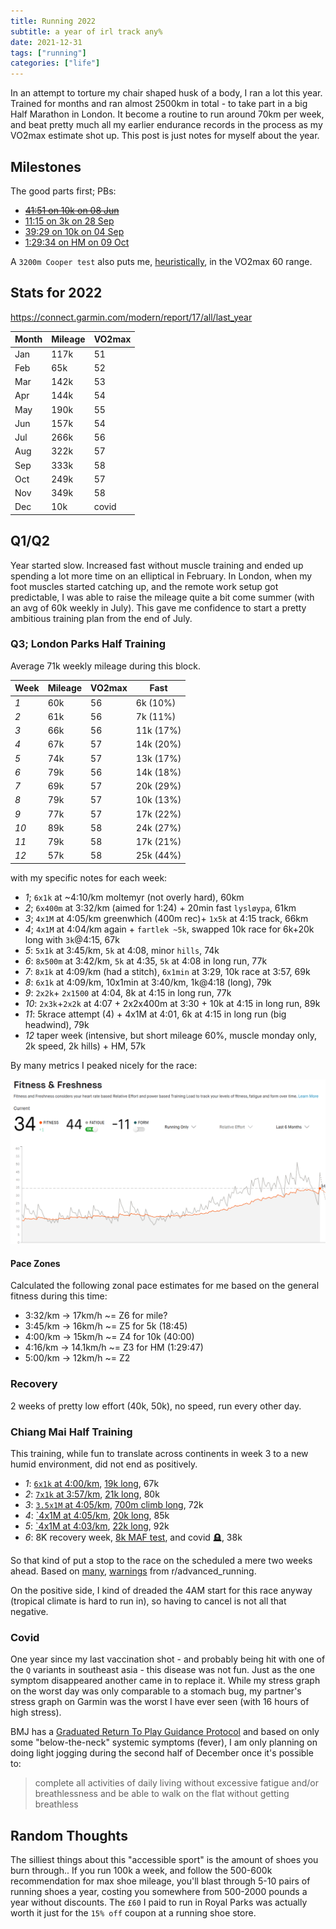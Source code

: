 ```yaml
---
title: Running 2022
subtitle: a year of irl track any%
date: 2021-12-31
tags: ["running"]
categories: ["life"]
---
```


In an attempt to torture my chair shaped husk of a body, I ran a lot this year. Trained for months and ran almost 2500km in total - to take part in a big Half Marathon in London. It become a routine to run around 70km per week, and beat pretty much all my earlier endurance records in the process as my VO2max estimate shot up. This post is just notes for myself about the year.

<!--more-->

## Milestones

The good parts first; PBs:

- ~~[41:51 on 10k on 08 Jun](https://www.strava.com/activities/7274508726)~~
- [11:15 on 3k on 28 Sep](https://www.strava.com/activities/7878906931/overview)
- [39:29 on 10k on 04 Sep](https://www.strava.com/activities/7750969909/overview)
- [1:29:34 on HM on 09 Oct](https://www.strava.com/activities/7934772777#21922284308)

A `3200m Cooper test` also puts me, [heuristically](https://exrx.net/Calculators/MinuteRun), in the VO2max 60 range.

## Stats for 2022

https://connect.garmin.com/modern/report/17/all/last_year

| Month | Mileage | VO2max |
| ----- | ------- | ------ |
| Jan   | 117k    | 51     |
| Feb   | 65k     | 52     |
| Mar   | 142k    | 53     |
| Apr   | 144k    | 54     |
| May   | 190k    | 55     |
| Jun   | 157k    | 54     |
| Jul   | 266k    | 56     |
| Aug   | 322k    | 57     |
| Sep   | 333k    | 58     |
| Oct   | 249k    | 57     |
| Nov   | 349k    | 58     |
| Dec   | 10k     | covid  |

## Q1/Q2

Year started slow. Increased fast without muscle training and ended up spending a lot more time on an elliptical in February.
In London, when my foot muscles started catching up, and the remote work setup got predictable, I was able to raise the mileage quite a bit come summer (with an avg of 60k weekly in July). This gave me confidence to start a pretty ambitious training plan from the end of July.

### Q3; London Parks Half Training

Average 71k weekly mileage during this block.

| Week | Mileage | VO2max | Fast      |
| ---- | ------- | ------ | --------- |
| *1*  | 60k     | 56     | 6k (10%)  |
| *2*  | 61k     | 56     | 7k (11%)  |
| *3*  | 66k     | 56     | 11k (17%) |
| *4*  | 67k     | 57     | 14k (20%) |
| *5*  | 74k     | 57     | 13k (17%) |
| *6*  | 79k     | 56     | 14k (18%) |
| *7*  | 69k     | 57     | 20k (29%) |
| *8*  | 79k     | 57     | 10k (13%) |
| *9*  | 77k     | 57     | 17k (22%) |
| *10* | 89k     | 58     | 24k (27%) |
| *11* | 79k     | 58     | 17k (21%) |
| *12* | 57k     | 58     | 25k (44%) |

with my specific notes for each week:

- *1*; `6x1k` at ~4:10/km moltemyr (not overly hard), 60km
- *2*; `6x400m` at 3:32/km (aimed for 1:24) + 20min fast `lysløypa`, 61km
- *3*; `4x1M` at 4:05/km greenwhich (400m rec)+ `1x5k` at 4:15 track, 66km
- *4*; `4x1M` at 4:04/km again + `fartlek ~5k`, swapped 10k race for 6k+20k long with `3k`@4:15, 67k
- *5*: `5x1k` at 3:45/km, `5k` at 4:08, minor `hills`, 74k
- *6*: `8x500m` at 3:42/km, `5k` at 4:35, `5k` at 4:08 in long run, 77k
- *7*: `8x1k` at 4:09/km (had a stitch), `6x1min` at 3:29, 10k race at 3:57, 69k
- *8*: `6x1k` at 4:09/km, 10x1min at 3:40/km, 1k@4:18 (long), 79k
- *9*: `2x2k`+ `2x1500` at 4:04, 8k at 4:15 in long run, 77k
- *10*: `2x3k`+`2x2k` at 4:07 + 2x2x400m at 3:30 + 10k at 4:15 in long run, 89k
- *11*: 5krace attempt (4) + 4x1M at 4:01, 6k at 4:15 in long run (big headwind), 79k
- *12* taper week (intensive, but short mileage 60%, muscle monday only, 2k speed, 2k hills) + HM, 57k

By many metrics I peaked nicely for the race:

![](/imgs/running22/fitness-hm.png)

#### Pace Zones

Calculated the following zonal pace estimates for me based on the general fitness during this time:

- 3:32/km -> 17km/h ~= Z6 for mile?
- 3:45/km -> 16km/h ~= Z5 for 5k (18:45)
- 4:00/km -> 15km/h ~= Z4 for 10k (40:00)
- 4:16/km -> 14.1km/h ~= Z3 for HM (1:29:47)
- 5:00/km -> 12km/h ~= Z2

### Recovery

2 weeks of pretty low effort (40k, 50k), no speed, run every other day.

### Chiang Mai Half Training

This training, while fun to translate across continents in week 3 to a new humid environment, did not end as positively.

- *1*: [`6x1k` at 4:00/km](https://www.strava.com/activities/8016708080), [19k long](https://www.strava.com/activities/8042805169), 67k
- *2*: [`7x1k` at 3:57/km](https://www.strava.com/activities/8052372984), [21k long](https://www.strava.com/activities/8071743943), 80k
- *3*: [`3.5x1M` at 4:05/km](https://www.strava.com/activities/8084716741), [700m climb long](https://www.strava.com/activities/8109412998), 72k
- *4*: [`4x1M at 4:05/km](https://www.strava.com/activities/8124189835), [20k long](https://www.strava.com/activities/8142151676), 85k
- *5*: [`4x1M at 4:03/km](https://www.strava.com/activities/8155702793), [22k long](https://www.strava.com/activities/8173542205), 92k
- *6*: 8K recovery week, [8k MAF test](https://www.strava.com/activities/8187100758), and covid 🪦, 38k

So that kind of put a stop to the race on the scheduled a mere two weeks ahead. Based on [many](https://old.reddit.com/r/AdvancedRunning/comments/xr60mg/an_athletes_guide_to_managing_covid_risks_by_matt/), [warnings](https://old.reddit.com/r/AdvancedRunning/comments/yn5ypp/tested_covid_positive_10_days_before_a_marathon/) from r/advanced_running.

On the positive side, I kind of dreaded the 4AM start for this race anyway (tropical climate is hard to run in), so having to cancel is not all that negative.

### Covid

One year since my last vaccination shot - and probably being hit with one of the `Q` variants in southeast asia - this disease was not fun. Just as the one symptom disappeared another came in to replace it. While my stress graph on the worst day was only comparable to a stomach bug, my partner's stress graph on Garmin was the worst I have ever seen (with 16 hours of high stress).

BMJ has a [Graduated Return To Play Guidance Protocol](https://blogs.bmj.com/bjsm/2022/04/23/graduated-return-to-play-after-sars-cov-2-infection-what-have-we-learned-and-why-weve-updated-the-guidance/) and based on only some "below-the-neck" systemic symptoms (fever), I am only planning on doing light jogging during the second half of December once it's possible to:

> complete all activities of daily living without excessive fatigue and/or breathlessness and be able to walk on the flat without getting breathless

## Random Thoughts

The silliest things about this "accessible sport" is the amount of shoes you burn through.. If you run 100k a week, and follow the 500-600k recommendation for max shoe mileage, you'll blast through 5-10 pairs of running shoes a year, costing you somewhere from 500-2000 pounds a year without discounts. The `£60` I paid to run in Royal Parks was actually worth it just for the `15% off` coupon at a running shoe store.

